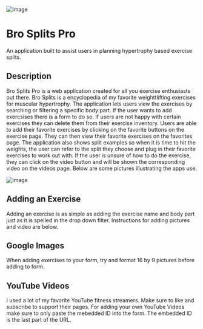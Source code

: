 ![image](https://user-images.githubusercontent.com/105457889/202868991-7c477f61-aed3-4cf9-b210-bbe423ccd5b5.png)


# Bro Splits Pro #

An application built to assist users in planning hypertrophy based exercise splits.

## Description ##

Bro Splits Pro is a web application created for all you exercise enthusiasts out there. Bro Splits is a encyclopedia of my favorite weighttlifting exercises for muscular hypertrophy. The application lets users view the exercises by searching or filtering a specific body part. If the user wants to add exercsises there is a form to do so. If users are not happy with certain exercises they can delete them from their exercise inventory. Users are able to add their favorite exercises by clicking on the favorite buttons on the exercise page. They can then view their favorite exercises on the favorites page. The application also shows split examples so when it is time to hit the weights, the user can refer to the split they choose and plug in their favorite exercises to work out with. If the user is unsure of how to do the exercise, they can click on the video button and will be shown the corresponding video on the videos page. Below are some pictures illustrating the apps use. 


![image](https://user-images.githubusercontent.com/105457889/202869073-f6f2fddc-1cc9-4bf4-87c2-af3181c3859e.png)

## Adding an Exercise ##
Adding an exercise is as simple as adding the exercise name and body part just as it is spelled in the drop down filter. Instructions for adding pictures and video are below. 

## Google Images ##
When adding exercises to your form, try and format 16 by 9 pictures before adding to form. 

## YouTube Videos ##
I used a lot of my favorite YouTube fitness streamers. Make sure to like and subscribe to support their pages. For adding your own YouTube Videos make sure to only paste the mebedded ID into the form. The embedded ID is the last part of the URL.
